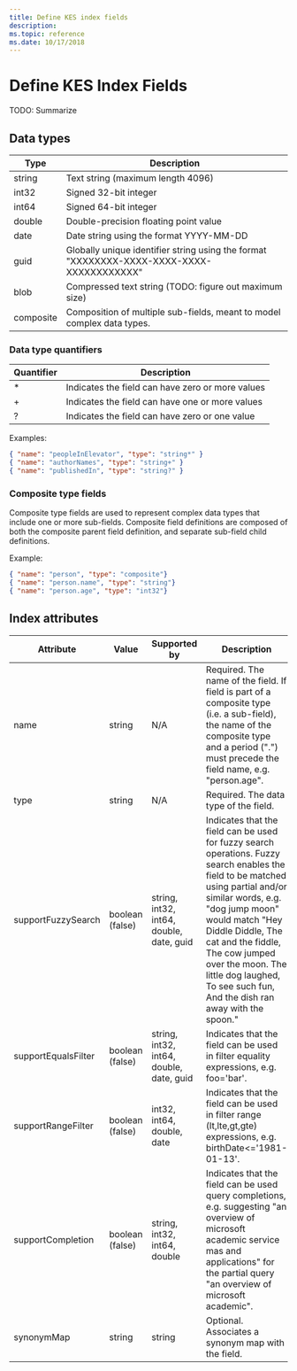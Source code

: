 ```yaml
---
title: Define KES index fields
description: 
ms.topic: reference
ms.date: 10/17/2018
---
```

# Define KES Index Fields

TODO: Summarize

## Data types

Type | Description
--- | ---
string | Text string (maximum length 4096)
int32 | Signed 32-bit integer
int64 | Signed 64-bit integer
double | Double-precision floating point value
date | Date string using the format YYYY-MM-DD
guid | Globally unique identifier string using the format "XXXXXXXX-XXXX-XXXX-XXXX-XXXXXXXXXXXX"
blob | Compressed text string (TODO: figure out maximum size)
composite | Composition of multiple sub-fields, meant to model complex data types.

### Data type quantifiers

Quantifier | Description
--- | ---
\* | Indicates the field can have zero or more values 
\+ | Indicates the field can have one or more values
? | Indicates the field can have zero or one value

Examples:

``` JSON
{ "name": "peopleInElevator", "type": "string*" }
{ "name": "authorNames", "type": "string+" }
{ "name": "publishedIn", "type": "string?" }
```

### Composite type fields

Composite type fields are used to represent complex data types that include one or more sub-fields. Composite field definitions are composed of both the composite parent field definition, and separate sub-field child definitions.

Example:

``` JSON
{ "name": "person", "type": "composite"}
{ "name": "person.name", "type": "string"}
{ "name": "person.age", "type": "int32"}
```

## Index attributes

Attribute | Value | Supported by | Description
--- | --- | --- | ---
name | string | N/A | Required. The name of the field. If field is part of a composite type (i.e. a sub-field), the name of the composite type and a period (".") must precede the field name, e.g. "person.age".
type | string | N/A | Required. The data type of the field.
supportFuzzySearch | boolean (false) | string, int32, int64, double, date, guid | Indicates that the field can be used for fuzzy search operations. Fuzzy search enables the field to be matched using partial and/or similar words, e.g. "dog jump moon" would match "Hey Diddle Diddle, The cat and the fiddle, The cow jumped over the moon. The little dog laughed, To see such fun, And the dish ran away with the spoon."
supportEqualsFilter | boolean (false) | string, int32, int64, double, date, guid |  Indicates that the field can be used in filter equality expressions, e.g. foo='bar'.
supportRangeFilter | boolean (false) | int32, int64, double, date | Indicates that the field can be used in filter range (lt,lte,gt,gte) expressions, e.g. birthDate<='1981-01-13'.
supportCompletion | boolean (false) | string, int32, int64, double | Indicates that the field can be used query completions, e.g. suggesting "an overview of microsoft academic service mas and applications" for the partial query "an overview of microsoft academic".
synonymMap | string | string |  Optional. Associates a synonym map with the field.